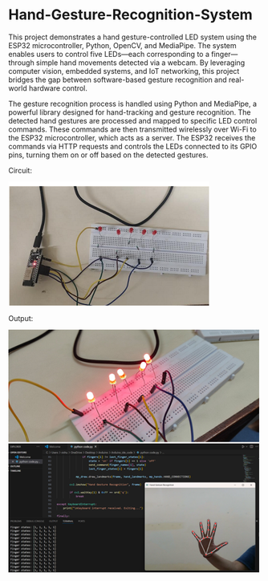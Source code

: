 # Hand-Gesture-Recognition-System
This project demonstrates a hand gesture-controlled LED system using the ESP32 microcontroller, Python, OpenCV, and MediaPipe. The system enables users to control five LEDs—each corresponding to a finger—through simple hand movements detected via a webcam. By leveraging computer vision, embedded systems, and IoT networking, this project bridges the gap between software-based gesture recognition and real-world hardware control.

The gesture recognition process is handled using Python and MediaPipe, a powerful library designed for hand-tracking and gesture recognition. The detected hand gestures are processed and mapped to specific LED control commands. These commands are then transmitted wirelessly over Wi-Fi to the ESP32 microcontroller, which acts as a server. The ESP32 receives the commands via HTTP requests and controls the LEDs connected to its GPIO pins, turning them on or off based on the detected gestures.

Circuit:

<img src="https://github.com/anukriti-bcc/Hand-Gesture-Recognition-System/blob/main/image.png?raw=true" width="400"/>

Output:

<img src="https://github.com/anukriti-bcc/Hand-Gesture-Recognition-System/blob/main/output1.png?raw=true" width="500"/>

<img src="https://github.com/anukriti-bcc/Hand-Gesture-Recognition-System/blob/main/output2.png?raw=true" width="500"/>
